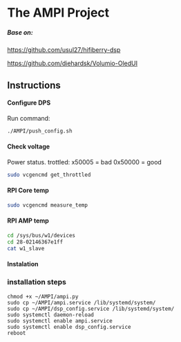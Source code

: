 The AMPI Project
=============

##### Base on:
https://github.com/usul27/hifiberry-dsp

https://github.com/diehardsk/Volumio-OledUI

## Instructions

#### Configure DPS
Run command:
````bash
./AMPI/push_config.sh
````

#### Check voltage
Power status. trottled: x50005 =  bad 0x50000 = good
````bash
sudo vcgencmd get_throttled	
````


#### RPI Core temp

````bash
sudo vcgencmd measure_temp
 ````

#### RPI AMP temp

````bash
cd /sys/bus/w1/devices
cd 28-02146367e1ff 
cat w1_slave
 ````

#### Instalation

### installation steps
```
chmod +x ~/AMPI/ampi.py
sudo cp ~/AMPI/ampi.service /lib/systemd/system/
sudo cp ~/AMPI/dsp_config.service /lib/systemd/system/
sudo systemctl daemon-reload
sudo systemctl enable ampi.service
sudo systemctl enable dsp_config.service
reboot
```

